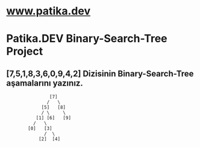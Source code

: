 # www.patika.dev
# Patika.DEV Binary-Search-Tree Project

## [7,5,1,8,3,6,0,9,4,2] Dizisinin Binary-Search-Tree aşamalarını yazınız.

                    [7]
                   /   \
                 [5]   [8]
                 / \     \
               [1] [6]   [9]
              /   \        
            [0]   [3]      
                  /  \
                [2]  [4]